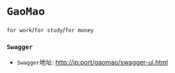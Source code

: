 # `GaoMao`

`for work`/`for study`/`for money`


### `Swagger`

* `Swagger`地址: [http://ip:port/gaomao/swagger-ui.html](http://ip:port/gaomao/swagger-ui.html)
